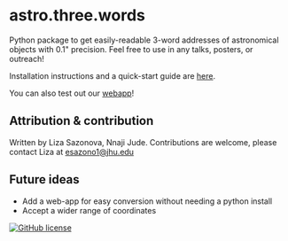 # astro.three.words

Python package to get easily-readable 3-word addresses of astronomical objects 
with 0.1" precision. Feel free to use in any talks, posters, or outreach!

Installation instructions and a quick-start guide are [here](https://astro-3-words.readthedocs.io/en/latest/#).

You can also test out our [webapp](http://3.16.68.192:8080/)!

## Attribution & contribution

Written by Liza Sazonova, Nnaji Jude. Contributions are welcome, please contact Liza at esazono1@jhu.edu

## Future ideas

* Add a web-app for easy conversion without needing a python install
* Accept a wider range of coordinates

[![GitHub license](https://img.shields.io/github/license/astro-nova/astro-3-words)](https://github.com/astro-nova/astro-3-words/blob/main/LICENSE)
